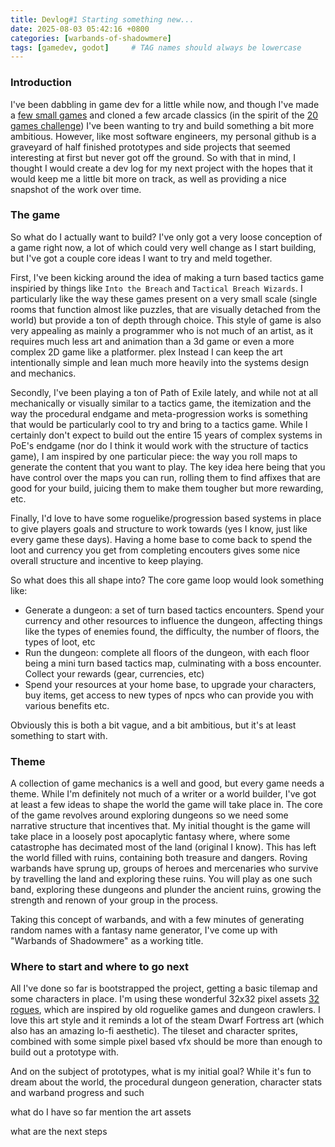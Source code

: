 ```yaml
---
title: Devlog#1 Starting something new...
date: 2025-08-03 05:42:16 +0800
categories: [warbands-of-shadowmere]
tags: [gamedev, godot]     # TAG names should always be lowercase
---
```



### Introduction
I've been dabbling in game dev for a little while now, and though I've made a [few small games](https://bloyot.itch.io/) and cloned a few arcade classics (in the spirit of the [20 games challenge](https://20_games_challenge.gitlab.io/)) I've been wanting to try and build something a bit more ambitious. However, like most software engineers, my personal github is a graveyard of half finished prototypes and side projects that seemed interesting at first but never got off the ground. So with that in mind, I thought I would create a dev log for my next project with the hopes that it would keep me a little bit more on track, as well as providing a nice snapshot of the work over time. 

### The game
So what do I actually want to build? I've only got a very loose conception of a game right now, a lot of which could very well change as I start building, but I've got a couple core ideas I want to try and meld together.

First, I've been kicking around the idea of making a turn based tactics game inspiried by things like `Into the Breach` and `Tactical Breach Wizards`. I particularly like the way these games present on a very small scale (single rooms that function almost like puzzles, that are visually detached from the world) but provide a ton of depth through choice. This style of game is also very appealing as mainly a programmer who is not much of an artist, as it requires much less art and animation than a 3d game or even a more complex 2D game like a platformer. plex Instead I can keep the art intentionally simple and lean much more heavily into the systems design and mechanics. 

Secondly, I've been playing a ton of Path of Exile lately, and while not at all mechanically or visually similar to a tactics game, the itemization and the way the procedural endgame and meta-progression works is something that would be particularly cool to try and bring to a tactics game. While I certainly don't expect to build out the entire 15 years of complex systems in PoE's endgame (nor do I think it would work with the structure of tactics game), I am inspired by one particular piece: the way you roll maps to generate the content that you want to play. The key idea here being that you have control over the maps you can run, rolling them to find affixes that are good for your build, juicing them to make them tougher but more rewarding, etc. 

Finally, I'd love to have some roguelike/progression based systems in place to give players goals and structure to work towards (yes I know, just like every game these days). Having a home base to come back to spend the loot and currency you get from completing encouters gives some nice overall structure and incentive to keep playing.

So what does this all shape into? The core game loop would look something like:
* Generate a dungeon: a set of turn based tactics encounters. Spend your currency and other resources to influence the dungeon, affecting things like the types of enemies found, the difficulty, the number of floors, the types of loot, etc
* Run the dungeon: complete all floors of the dungeon, with each floor being a mini turn based tactics map, culminating with a boss encounter. Collect your rewards (gear, currencies, etc)
* Spend your resources at your home base, to upgrade your characters, buy items, get access to new types of npcs who can provide you with various benefits etc. 

Obviously this is both a bit vague, and a bit ambitious, but it's at least something to start with. 

### Theme 
A collection of game mechanics is a well and good, but every game needs a theme. While I'm definitely not much of a writer or a world builder, I've got at least a few ideas to shape the world the game will take place in. The core of the game revolves around exploring dungeons so we need some narrative structure that incentives that. My initial thought is the game will take place in a loosely post apocaplytic fantasy where, where some catastrophe has decimated most of the land (original I know). This has left the world filled with ruins, containing both treasure and dangers. Roving warbands have sprung up, groups of heroes and mercenaries who survive by travelling the land and exploring these ruins. You will play as one such band, exploring these dungeons and plunder the ancient ruins, growing the strength and renown of your group in the process. 

Taking this concept of warbands, and with a few minutes of generating random names with a fantasy name generator, I've come up with "Warbands of Shadowmere" as a working title. 

### Where to start and where to go next
All I've done so far is bootstrapped the project, getting a basic tilemap and some characters in place. I'm using these wonderful 32x32 pixel assets [32 rogues](https://sethbb.itch.io/32rogues), which are inspired by old roguelike games and dungeon crawlers. I love this art style and it reminds a lot of the steam Dwarf Fortress art (which also has an amazing lo-fi aesthetic). The tileset and character sprites, combined with some simple pixel based vfx should be more than enough to build out a prototype with. 

And on the subject of prototypes, what is my initial goal? While it's fun to dream about the world, the procedural dungeon generation, character stats and warband progress and such  

what do I have so far
mention the art assets

what are the next steps
